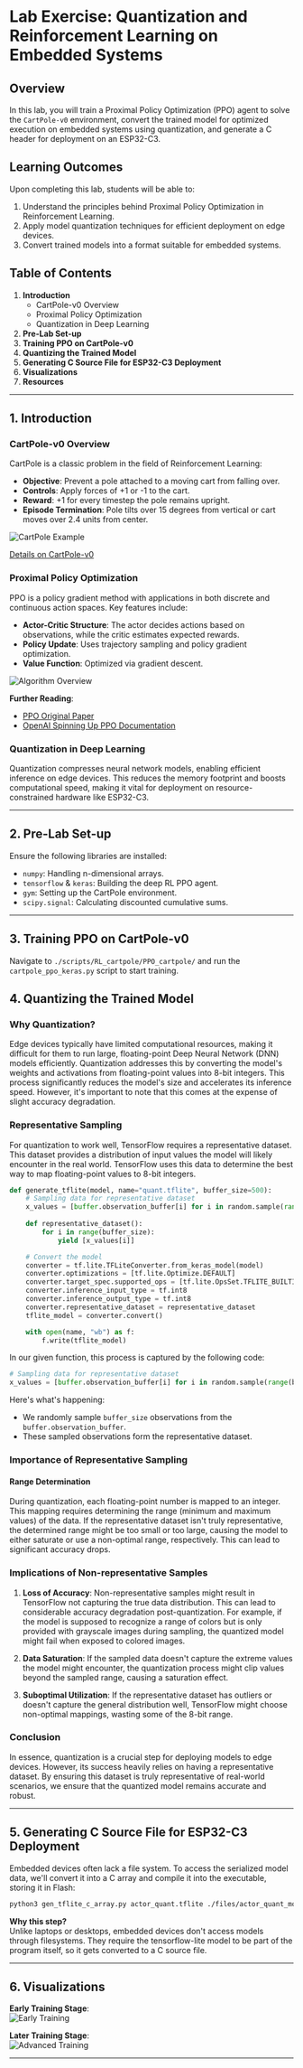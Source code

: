 # Lab Exercise: Quantization and Reinforcement Learning on Embedded Systems

## Overview
In this lab, you will train a Proximal Policy Optimization (PPO) agent to solve the `CartPole-v0` environment, convert the trained model for optimized execution on embedded systems using quantization, and generate a C header for deployment on an ESP32-C3.

## Learning Outcomes
Upon completing this lab, students will be able to:
1. Understand the principles behind Proximal Policy Optimization in Reinforcement Learning.
2. Apply model quantization techniques for efficient deployment on edge devices.
3. Convert trained models into a format suitable for embedded systems.

## Table of Contents
1. **Introduction**
    * CartPole-v0 Overview
    * Proximal Policy Optimization
    * Quantization in Deep Learning
2. **Pre-Lab Set-up**
3. **Training PPO on CartPole-v0**
4. **Quantizing the Trained Model**
5. **Generating C Source File for ESP32-C3 Deployment**
6. **Visualizations**
7. **Resources**

---

## 1. Introduction

### CartPole-v0 Overview
CartPole is a classic problem in the field of Reinforcement Learning:
- **Objective**: Prevent a pole attached to a moving cart from falling over.
- **Controls**: Apply forces of +1 or -1 to the cart.
- **Reward**: +1 for every timestep the pole remains upright.
- **Episode Termination**: Pole tilts over 15 degrees from vertical or cart moves over 2.4 units from center.

![CartPole Example](https://gymnasium.farama.org/_images/cart_pole.gif)
  
[Details on CartPole-v0](https://gymnasium.farama.org/environments/classic_control/cart_pole/)

### Proximal Policy Optimization
PPO is a policy gradient method with applications in both discrete and continuous action spaces. Key features include:
- **Actor-Critic Structure**: The actor decides actions based on observations, while the critic estimates expected rewards.
- **Policy Update**: Uses trajectory sampling and policy gradient optimization.
- **Value Function**: Optimized via gradient descent.
  
![Algorithm Overview](https://i.imgur.com/rd5tda1.png)

**Further Reading**:
- [PPO Original Paper](https://arxiv.org/pdf/1707.06347.pdf)
- [OpenAI Spinning Up PPO Documentation](https://spinningup.openai.com/en/latest/algorithms/ppo.html)

### Quantization in Deep Learning
Quantization compresses neural network models, enabling efficient inference on edge devices. This reduces the memory footprint and boosts computational speed, making it vital for deployment on resource-constrained hardware like ESP32-C3.

---

## 2. Pre-Lab Set-up

Ensure the following libraries are installed:
- `numpy`: Handling n-dimensional arrays.
- `tensorflow` & `keras`: Building the deep RL PPO agent.
- `gym`: Setting up the CartPole environment.
- `scipy.signal`: Calculating discounted cumulative sums.

---

## 3. Training PPO on CartPole-v0

Navigate to `./scripts/RL_cartpole/PPO_cartpole/` and run the `cartpole_ppo_keras.py` script to start training.


## 4. Quantizing the Trained Model

### Why Quantization?

Edge devices typically have limited computational resources, making it difficult for them to run large, floating-point Deep Neural Network (DNN) models efficiently. Quantization addresses this by converting the model's weights and activations from floating-point values into 8-bit integers. This process significantly reduces the model's size and accelerates its inference speed. However, it's important to note that this comes at the expense of slight accuracy degradation.

### Representative Sampling

For quantization to work well, TensorFlow requires a representative dataset. This dataset provides a distribution of input values the model will likely encounter in the real world. TensorFlow uses this data to determine the best way to map floating-point values to 8-bit integers.

```python
def generate_tflite(model, name="quant.tflite", buffer_size=500):
    # Sampling data for representative dataset
    x_values = [buffer.observation_buffer[i] for i in random.sample(range(buffer_size), buffer_size)]
    
    def representative_dataset():
        for i in range(buffer_size):
            yield [x_values[i]]

    # Convert the model
    converter = tf.lite.TFLiteConverter.from_keras_model(model)
    converter.optimizations = [tf.lite.Optimize.DEFAULT]
    converter.target_spec.supported_ops = [tf.lite.OpsSet.TFLITE_BUILTINS_INT8]
    converter.inference_input_type = tf.int8
    converter.inference_output_type = tf.int8
    converter.representative_dataset = representative_dataset
    tflite_model = converter.convert() 

    with open(name, "wb") as f:
        f.write(tflite_model)
```

In our given function, this process is captured by the following code:

```python
# Sampling data for representative dataset
x_values = [buffer.observation_buffer[i] for i in random.sample(range(buffer_size), buffer_size)]
```

Here's what's happening:

- We randomly sample `buffer_size` observations from the `buffer.observation_buffer`.
- These sampled observations form the representative dataset.

### Importance of Representative Sampling

#### Range Determination

During quantization, each floating-point number is mapped to an integer. This mapping requires determining the range (minimum and maximum values) of the data. If the representative dataset isn't truly representative, the determined range might be too small or too large, causing the model to either saturate or use a non-optimal range, respectively. This can lead to significant accuracy drops.

### Implications of Non-representative Samples

1. **Loss of Accuracy**: Non-representative samples might result in TensorFlow not capturing the true data distribution. This can lead to considerable accuracy degradation post-quantization. For example, if the model is supposed to recognize a range of colors but is only provided with grayscale images during sampling, the quantized model might fail when exposed to colored images.

2. **Data Saturation**: If the sampled data doesn't capture the extreme values the model might encounter, the quantization process might clip values beyond the sampled range, causing a saturation effect.

3. **Suboptimal Utilization**: If the representative dataset has outliers or doesn't capture the general distribution well, TensorFlow might choose non-optimal mappings, wasting some of the 8-bit range.

### Conclusion

In essence, quantization is a crucial step for deploying models to edge devices. However, its success heavily relies on having a representative dataset. By ensuring this dataset is truly representative of real-world scenarios, we ensure that the quantized model remains accurate and robust.


---

## 5. Generating C Source File for ESP32-C3 Deployment

Embedded devices often lack a file system. To access the serialized model data, we'll convert it into a C array and compile it into the executable, storing it in Flash:

```bash
python3 gen_tflite_c_array.py actor_quant.tflite ./files/actor_quant_model_data.cc
```

**Why this step?**  
Unlike laptops or desktops, embedded devices don't access models through filesystems. They require the tensorflow-lite model to be part of the program itself, so it gets converted to a C source file.

---

## 6. Visualizations

**Early Training Stage**:  
![Early Training](./img/cartpole_training.gif)

**Later Training Stage**:  
![Advanced Training](./img/cartpole_completed.gif)

---


